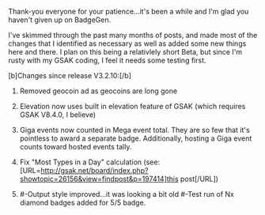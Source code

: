 Thank-you everyone for your patience...it's been a while and I'm glad you haven't given up on BadgeGen.


I've skimmed through the past many months of posts, and made most of the changes that I identified as necessary as well as added some new things here and there.  I plan on this being a relativlely short Beta, but since I'm rusty with my GSAK coding, I feel it needs some testing first.


[b]Changes since release V3.2.10:[/b]
 1)  Removed geocoin ad as geocoins are long gone
 2)  Elevation now uses built in elevation feature of GSAK (which requires GSAK V8.4.0, I believe)
 3)  Giga events now counted in Mega event total.  They are so few that it's pointless to award a separate badge. Additionally, hosting a Giga event counts toward hosted events tally.
 4)  Fix "Most Types in a Day" calculation (see: [URL=http://gsak.net/board/index.php?showtopic=26156&view=findpost&p=197414]this post[/URL])



3)  #-Output style improved...it was looking a bit old
#-Test run of Nx diamond badges added for 5/5 badge.




